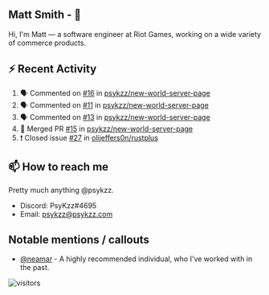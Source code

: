 <!--
[![PsyKzz's github stats](https://github-readme-stats.vercel.app/api?username=psykzz&show_icons=true)](https://github.com/anuraghazra/github-readme-stats)
-->

## Matt Smith - 👋
Hi, I'm Matt — a software engineer at Riot Games, working on a wide variety of commerce products.

## ⚡ Recent Activity

<!--START_SECTION:activity-->
1. 🗣 Commented on [#16](https://github.com/psykzz/new-world-server-page/issues/16) in [psykzz/new-world-server-page](https://github.com/psykzz/new-world-server-page)
2. 🗣 Commented on [#11](https://github.com/psykzz/new-world-server-page/issues/11) in [psykzz/new-world-server-page](https://github.com/psykzz/new-world-server-page)
3. 🗣 Commented on [#13](https://github.com/psykzz/new-world-server-page/issues/13) in [psykzz/new-world-server-page](https://github.com/psykzz/new-world-server-page)
4. 🎉 Merged PR [#15](https://github.com/psykzz/new-world-server-page/pull/15) in [psykzz/new-world-server-page](https://github.com/psykzz/new-world-server-page)
5. ❗️ Closed issue [#27](https://github.com/olijeffers0n/rustplus/issues/27) in [olijeffers0n/rustplus](https://github.com/olijeffers0n/rustplus)
<!--END_SECTION:activity-->


## 📫 How to reach me

Pretty much anything @psykzz.

- Discord: PsyKzz#4695
- Email: psykzz@psykzz.com


## Notable mentions / callouts

 - [@neamar](https://github.com/neamar) - A highly recommended individual, who I've worked with in the past.


![visitors](https://visitor-badge.glitch.me/badge?page_id=psykzz/psykzz)


